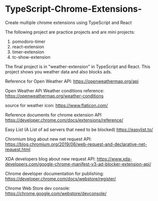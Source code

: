 # TypeScript-Chrome-Extensions-
Create multiple chrome extensions using TypeScript and React

The following project are practice projects and are mini projects:

1. pomodoro-timer
2. react-extension
3. timer-extension
4. tc-show-extension

The final project is in "weather-extension" in TypeScript and React. This project shows you weather data and also blocks ads.

Reference for Open Weather API:
https://openweathermap.org/api

Open Weather APi Weather conditions reference:
https://openweathermap.org/weather-conditions

source for weather icon:
https://www.flaticon.com/

Reference documents for chrome extension API
https://developer.chrome.com/docs/extensions/reference/

Easy List (A List of ad servers that need to be blocked)
https://easylist.to/

Chromium blog about new net request API:
https://blog.chromium.org/2019/06/web-request-and-declarative-net-request.html

XDA developers blog about new request API:
https://www.xda-developers.com/google-chrome-manifest-v3-ad-blocker-extension-api/


Chrome developer documentation for publishing:
https://developer.chrome.com/docs/webstore/register/

Chrome Web Store dev console:
https://chrome.google.com/webstore/devconsole/


